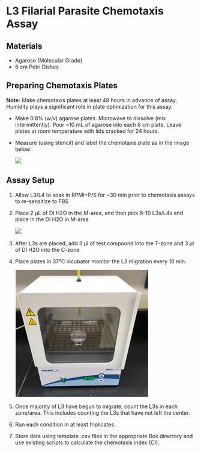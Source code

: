 # L3 Filarial Parasite Chemotaxis Assay

## Materials

- Agarose (Molecular Grade)
- 6 cm Petri Dishes

## Preparing Chemotaxis Plates

**Note:** Make chemotaxis plates at least 48 hours in advance of assay. Humidity plays a significant role in plate optimization for this assay.

- Make 0.8% (w/v) agarose plates. Microwave to dissolve (mix intermittently). Pour ~10 mL of agarose into each 6 cm plate. Leave plates at room temperature with lids cracked for 24 hours.

- Measure (using stencil) and label the chemotaxis plate as in the image below:

    <!-- [Image1](img/img1.png?s=100) -->
    <img src="../img/img1.png" width="40%">

## Assay Setup

1. Allow L3/L4 to soak in RPMI+P/S for ~30 min prior to chemotaxis assays to re-sensitize to FBS

2. Place 2 µL of DI H2O in the M-area, and then pick 8-10 L3s/L4s and place in the DI H2O in M-area

    <!-- ![Image2](img/img2.png) -->
    <img src="../img/img2.png" width="60%">

3. After L3s are placed, add 3 µl of test compound into the T-zone and 3 µl of DI H2O into the C-zone

4. Place plates in 37°C incubator monitor the L3 migration every 10 min.

    ![Image3](img/img3.png)

5. Once majority of L3 have begun to migrate, count the L3s in each zone/area. This includes counting the L3s that have not left the center.

6. Run each condition in at least triplicates.

7. Store data using template .csv files in the appropriate Box directory and use existing scripts to calculate the chemotaxis index (CI).
